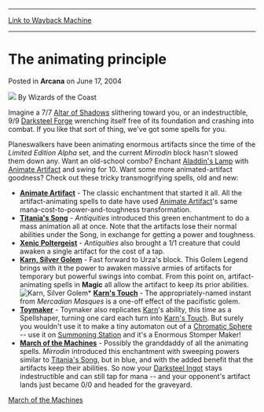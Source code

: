 
---
[Link to Wayback Machine](https://web.archive.org/web/20210430044911/https://magic.wizards.com/en/articles/archive/arcana/animating-principle-2004-06-17)

[_metadata_:author]:- "Wizards of the Coast"
[_metadata_:description]:- "Imagine a 7/7 Altar of Shadows slithering toward you, or an indestructible, 9/9 Darksteel Forge wrenching itself free of its foundation and crashing into combat. If you like that sort of thing, we've got some spells for you.Planeswalkers have been animating enormous artifacts since the time of the Limited Edition Alpha set, and the current Mirrodin block hasn't slowed them"
[_metadata_:generator]:- "Drupal 7 (http://drupal.org)"
[_metadata_:node]:- "607006"
[_metadata_:publish_date]:- "2004-06-17"
[_metadata_:source]:- "div-main-content"
[_metadata_:title]:- "The animating principle"
[_metadata_:wayback_capture_timestamp]:- "2021-04-30 04:49:11"
[_metadata_:wayback_raw_url]:- "https://web.archive.org/web/20210430044911id_/https://magic.wizards.com/en/articles/archive/arcana/animating-principle-2004-06-17"
[_metadata_:wayback_url]:- "https://magic.wizards.com/en/articles/archive/arcana/animating-principle-2004-06-17"
---


The animating principle
=======================



 Posted in **Arcana**
 on June 17, 2004 






![](https://media.magic.wizards.com/styles/auth_small/public/images/person/wizards_author.jpg)
By Wizards of the Coast











Imagine a 7/7 [Altar of Shadows](http://gatherer.wizards.com/Pages/Card/Details.aspx?name=Altar+of+Shadows) slithering toward you, or an indestructible, 9/9 [Darksteel Forge](http://gatherer.wizards.com/Pages/Card/Details.aspx?name=Darksteel+Forge) wrenching itself free of its foundation and crashing into combat. If you like that sort of thing, we've got some spells for you.

Planeswalkers have been animating enormous artifacts since the time of the *Limited Edition Alpha* set, and the current *Mirrodin* block hasn't slowed them down any. Want an old-school combo? Enchant [Aladdin's Lamp](http://gatherer.wizards.com/Pages/Card/Details.aspx?name=Aladdin%27s+Lamp) with [Animate Artifact](http://gatherer.wizards.com/Pages/Card/Details.aspx?name=Animate+Artifact) and swing for 10. Want some more animated-artifact goodness? Check out these tricky transmogrifying spells, old and new: 

* **[Animate Artifact](http://gatherer.wizards.com/Pages/Card/Details.aspx?name=Animate+Artifact)** - The classic enchantment that started it all. All the artifact-animating spells to date have used [Animate Artifact](http://gatherer.wizards.com/Pages/Card/Details.aspx?name=Animate+Artifact)'s same mana-cost-to-power-and-toughness transformation.
* **[Titania's Song](http://gatherer.wizards.com/Pages/Card/Details.aspx?name=Titania%27s+Song)** - *Antiquities* introduced this green enchantment to do a mass animation all at once. Note that the artifacts lose their normal abilities under the Song, in exchange for getting a power and toughness.
* **[Xenic Poltergeist](http://gatherer.wizards.com/Pages/Card/Details.aspx?name=Xenic+Poltergeist)** - *Antiquities* also brought a 1/1 creature that could awaken a single artifact for the cost of a tap.
* **[Karn, Silver Golem](http://gatherer.wizards.com/Pages/Card/Details.aspx?name=Karn%2C+Silver+Golem)** - Fast forward to Urza's block. This Golem Legend brings with it the power to awaken massive armies of artifacts for temporary but powerful swings into combat. From this point on, artifact-animating spells in **Magic** all allow the artifact to keep its prior abilities.
![Karn, Silver Golem](http://gatherer.wizards.com/Handlers/Image.ashx?type=card&name=Karn%2C+Silver+Golem)* **[Karn's Touch](http://gatherer.wizards.com/Pages/Card/Details.aspx?name=Karn%27s+Touch)** - The appropriately-named instant from *Mercadian Masques* is a one-off effect of the pacifistic golem.
* **[Toymaker](http://gatherer.wizards.com/Pages/Card/Details.aspx?name=Toymaker)** - Toymaker also replicates [Karn](http://gatherer.wizards.com/Pages/Card/Details.aspx?name=Karn)'s ability, this time as a Spellshaper, turning one card each turn into [Karn's Touch](http://gatherer.wizards.com/Pages/Card/Details.aspx?name=Karn%27s+Touch). But surely you wouldn't use it to make a tiny automaton out of a [Chromatic Sphere](http://gatherer.wizards.com/Pages/Card/Details.aspx?name=Chromatic+Sphere) -- use it on [Summoning Station](http://gatherer.wizards.com/Pages/Card/Details.aspx?name=Summoning+Station) and it's a Enormous Stomper Maker!
* **[March of the Machines](http://gatherer.wizards.com/Pages/Card/Details.aspx?name=March+of+the+Machines)** - Possibly the granddaddy of all the animating spells. *Mirrodin* introduced this enchantment with sweeping powers similar to [Titania's Song](http://gatherer.wizards.com/Pages/Card/Details.aspx?name=Titania%27s+Song), but in blue, and with the added benefit that the artifacts keep their abilities. So now your [Darksteel Ingot](http://gatherer.wizards.com/Pages/Card/Details.aspx?name=Darksteel+Ingot) stays indestructible and can still tap for mana -- and your opponent's artifact lands just became 0/0 and headed for the graveyard.

[March of the Machines](http://gatherer.wizards.com/Pages/Card/Details.aspx?&name=March%2Bof%2Bthe%2BMachines)







